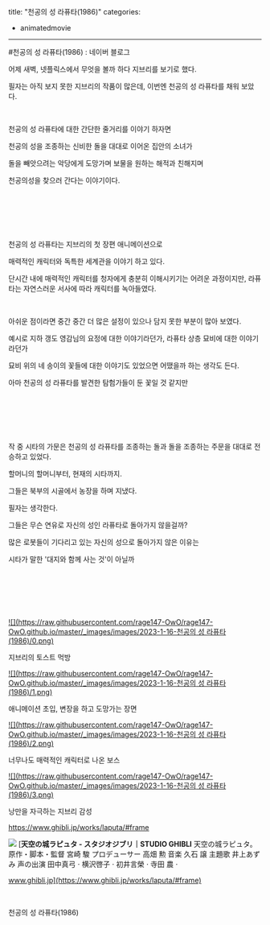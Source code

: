 title: "천공의 성 라퓨타(1986)"
categories:
 - animatedmovie
---
#천공의 성 라퓨타(1986) : 네이버 블로그








어제 새벽, 넷플릭스에서 무엇을 볼까 하다 지브리를 보기로 했다.

필자는 아직 보지 못한 지브리의 작품이 많은데, 이번엔 천공의 성 라퓨타를 채워 보았다.

​

천공의 성 라퓨타에 대한 간단한 줄거리를 이야기 하자면

천공의 성을 조종하는 신비한 돌을 대대로 이어온 집안의 소녀가

돌을 빼앗으려는 악당에게 도망가며 보물을 원하는 해적과 친해지며

천공의성을 찾으러 간다는 이야기이다.

​

​

​

천공의 성 라퓨타는 지브리의 첫 장편 애니메이션으로

매력적인 캐릭터와 독특한 세계관을 이야기 하고 있다.

단시간 내에 매력적인 캐릭터를 청자에게 충분히 이해시키기는 어려운 과정이지만, 라퓨타는 자연스러운 서사에 따라 캐릭터를 녹아들였다.

​

아쉬운 점이라면 중간 중간 더 많은 설정이 있으나 담지 못한 부분이 많아 보였다.

예시로 지하 갱도 영감님의 요정에 대한 이야기라던가, 라퓨타 상층 묘비에 대한 이야기라던가

묘비 위의 네 송이의 꽃들에 대한 이야기도 있었으면 어땠을까 하는 생각도 든다.

아마 천공의 성 라퓨타를 발견한 탐험가들이 둔 꽃일 것 같지만

​

​

​

작 중 시타의 가문은 천공의 성 라퓨타를 조종하는 돌과 돌을 조종하는 주문을 대대로 전승하고 있었다.

할머니의 할머니부터, 현재의 시타까지.

그들은 북부의 시골에서 농장을 하며 지냈다.

필자는 생각한다.

그들은 무슨 연유로 자신의 성인 라퓨타로 돌아가지 않을걸까?

많은 로봇들이 기다리고 있는 자신의 성으로 돌아가지 않은 이유는

시타가 말한 '대지와 함께 사는 것'이 아닐까

​

​

​





 



[![](https://raw.githubusercontent.com/rage147-OwO/rage147-OwO.github.io/master/_images/images/2023-1-16-천공의 성 라퓨타(1986)/0.png)](#)

지브리의 토스트 먹방









[![](https://raw.githubusercontent.com/rage147-OwO/rage147-OwO.github.io/master/_images/images/2023-1-16-천공의 성 라퓨타(1986)/1.png)](#)

애니메이션 초입, 변장을 하고 도망가는 장면









[![](https://raw.githubusercontent.com/rage147-OwO/rage147-OwO.github.io/master/_images/images/2023-1-16-천공의 성 라퓨타(1986)/2.png)](#)

너무나도 매력적인 캐릭터로 나온 보스









[![](https://raw.githubusercontent.com/rage147-OwO/rage147-OwO.github.io/master/_images/images/2023-1-16-천공의 성 라퓨타(1986)/3.png)](#)

낭만을 자극하는 지브리 감성









<https://www.ghibli.jp/works/laputa/#frame>





 



[![](https://dthumb-phinf.pstatic.net/?src=%22https%3A%2F%2Fwww.ghibli.jp%2Fimages%2Flaputa.jpg%22&type=ff120)](https://www.ghibli.jp/works/laputa/#frame)
[**天空の城ラピュタ - スタジオジブリ｜STUDIO GHIBLI**
天空の城ラピュタ。 原作・脚本・監督 宮崎 駿 プロデューサー 高畑 勲 音楽 久石 譲 主題歌 井上あずみ 声の出演 田中真弓 ⋅ 横沢啓子 ⋅ 初井言榮 ⋅ 寺田 農 ⋅


www.ghibli.jp](https://www.ghibli.jp/works/laputa/#frame)




 



​

천공의 성 라퓨타(1986)